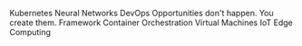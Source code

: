 Kubernetes Neural Networks DevOps Opportunities don't happen. You create them. Framework Container Orchestration Virtual Machines IoT Edge Computing
